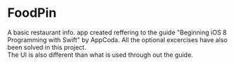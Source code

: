 # FoodPin
A basic restaurant info. app created reffering to the guide "Beginning iOS 8 Programming with Swift" by AppCoda.
All the optional excercises have also been solved in this project.<br>
The UI is also different than what is used through out the guide.
